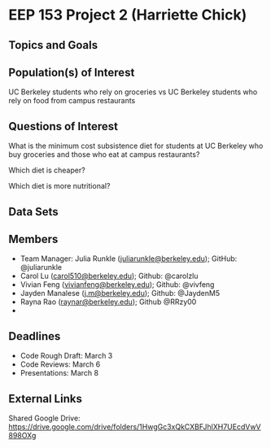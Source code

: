 # EEP 153 Project 2 (Harriette Chick)

## Topics and Goals


## Population(s) of Interest
UC Berkeley students who rely on groceries vs UC Berkeley students who rely on food from campus restaurants


## Questions of Interest
What is the minimum cost subsistence diet for students at UC Berkeley who buy groceries and those who eat at campus restaurants? 

Which diet is cheaper? 

Which diet is more nutritional?


## Data Sets


## Members
- Team Manager: Julia Runkle (juliarunkle@berkeley.edu); GitHub: @juliarunkle
- Carol Lu (carol510@berkeley.edu); Github: @carolzlu
- Vivian Feng (vivianfeng@berkeley.edu); Github: @vivfeng
- Jayden Manalese (j.m@berkeley.edu); Github: @JaydenM5
- Rayna Rao (raynar@berkeley.edu); Github @RRzy00
- 

## Deadlines
- Code Rough Draft: March 3
- Code Reviews: March 6
- Presentations: March 8


## External Links
Shared Google Drive: https://drive.google.com/drive/folders/1HwgGc3xQkCXBFJhlXH7UEcdVwV898OXg
